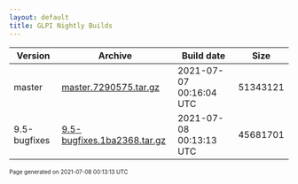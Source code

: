 ```yaml
---
layout: default
title: GLPI Nightly Builds
---
```


Version|Archive|Build date|Size
---|---|---|---
master|[master.7290575.tar.gz](master.7290575.tar.gz)|2021-07-07 00:16:04 UTC|51343121
9.5-bugfixes|[9.5-bugfixes.1ba2368.tar.gz](9.5-bugfixes.1ba2368.tar.gz)|2021-07-08 00:13:13 UTC|45681701

<font size="1">Page generated on 2021-07-08 00:13:13 UTC</font>

